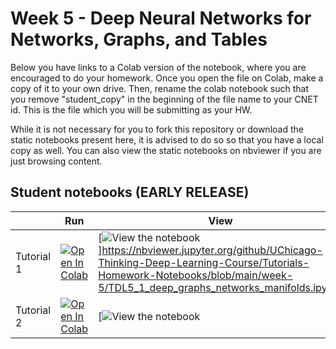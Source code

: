 # Week 5 - Deep Neural Networks for Networks, Graphs, and Tables

Below you have links to a Colab version of the notebook, where you are encouraged to do your homework. Once you open the file on Colab, make a copy of it to your own drive. Then, rename the colab notebook such that you remove "student_copy" in the beginning of the file name to your CNET id. This is the file which you will be submitting as your HW. 

While it is not necessary for you to fork this repository or download the static notebooks present here, it is advised to do so so that you have a local copy as well. You can also view the static notebooks on nbviewer if you are just browsing content.

## Student notebooks (EARLY RELEASE)

|   | Run | View |
| - | --- | ---- |
| Tutorial 1 | [![Open In Colab](https://colab.research.google.com/assets/colab-badge.svg)](https://colab.research.google.com/drive/1Bj1Mu_6Fh1y6whpODxGbFeKkle9_dvVX?usp=sharing) | [![View the notebook](https://img.shields.io/badge/render-nbviewer-orange.svg)]https://nbviewer.jupyter.org/github/UChicago-Thinking-Deep-Learning-Course/Tutorials-Homework-Notebooks/blob/main/week-5/TDL5_1_deep_graphs_networks_manifolds.ipynb) |
| Tutorial 2 | [![Open In Colab](https://colab.research.google.com/assets/colab-badge.svg)](https://colab.research.google.com/drive/1iaJur1aD6elax5KTOUTYb2I3asBANQzW?usp=sharing) | [![View the notebook](https://nbviewer.jupyter.org/github/UChicago-Thinking-Deep-Learning-Course/Tutorials-Homework-Notebooks/blob/main/week-5/TDL5_2_deep_knowledge_graph_categorical_tabular.ipynb)





